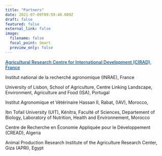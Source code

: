 ```yaml
---
title: "Partners"
date: 2021-07-09T09:59:40.089Z
draft: false
featured: false
external_link: false
image:
  filename: false
  focal_point: Smart
  preview_only: false
---
```

[<span style='color:#1768a6; font-size:100%; font-weight:600'>Agricultural Research Centre for International Development (CIRAD), France </span>](https://www.cirad.fr/en)

Institut national de la recherché agronomique (INRAE), France  

University of Lisbon, School of Agriculture, Centre Linking Landscape, Environment, Agriculture and Food (ISA), Portugal 

Institut Agronomique et Vétérinaire Hassan II, Rabat, (IAV), Morocco,  

Ibn Tofail University (UIT), Kénitra, Faculté of Sciences, Departement of Biology, Laboratory of Nutrition, Health and Environnement, Morocco 

Centre de Recherche en Économie Appliquée pour le Développement (CREAD), Algeria 

Animal Production Research Institute of the Agriculture Research Center, Giza (APRI), Egypt 
